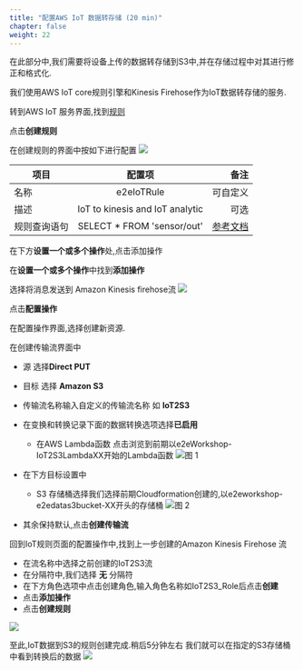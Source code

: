 ```yaml
---
title: "配置AWS IoT 数据转存储 (20 min)"
chapter: false
weight: 22
---
```

在此部分中,我们需要将设备上传的数据转存储到S3中,并在存储过程中对其进行修正和格式化.

我们使用AWS IoT core规则引擎和Kinesis Firehose作为IoT数据转存储的服务.

转到AWS IoT 服务界面,找到[规则](https://us-east-1.console.aws.amazon.com/iot/home?region=us-east-1#/rulehub)

点击**创建规则**

在创建规则的界面中按如下进行配置
![](/images/IoT/iotcreaterule.png)

| 项目 | 配置项 | 备注 |
| ----- | :-: | ---: |
| 名称    | e2eIoTRule  | 可自定义  |
| 描述    | IoT to kinesis and IoT analytic |  可选 |
| 规则查询语句    | SELECT * FROM 'sensor/out' |[参考文档](https://docs.aws.amazon.com/console/iot/iot-sql-reference)|

在下方**设置一个或多个操作**处,点击添加操作

在**设置一个或多个操作**中找到**添加操作**

选择将消息发送到 Amazon Kinesis firehose流
![](/images/IoT/rule1.png)

点击**配置操作**

在配置操作界面,选择创建新资源.

在创建传输流界面中
- 源 选择**Direct PUT**
- 目标 选择 **Amazon S3**
- 传输流名称输入自定义的传输流名称 如 **IoT2S3**
- 在变换和转换记录下面的数据转换选项选择**已启用**
    - 在AWS Lambda函数 点击浏览到前期以e2eWorkshop-IoT2S3LambdaXX开始的Lambda函数
 ![图 1](/images/IoT/1630141692725.png)  

- 在下方目标设置中
    - S3 存储桶选择我们选择前期Cloudformation创建的,以e2eworkshop-e2edatas3bucket-XX开头的存储桶
![图 2](/images/IoT/1629876106461.png) 
- 其余保持默认,点击**创建传输流**




回到IoT规则页面的配置操作中,找到上一步创建的Amazon Kinesis Firehose 流
- 在流名称中选择之前创建的IoT2S3流
- 在分隔符中,我们选择 **无** 分隔符
- 在下方角色选项中点击创建角色,输入角色名称如IoT2S3_Role后点击**创建**
- 点击**添加操作**
- 点击**创建规则**

![](/images/IoT/rule2.png)

至此,IoT数据到S3的规则创建完成.稍后5分钟左右 我们就可以在指定的S3存储桶中看到转换后的数据
![](/images/IoT/s3data.png)







 

